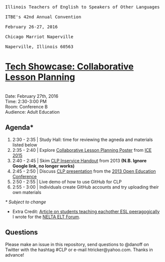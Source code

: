 <pre>
Illinois Teachers of English to Speakers of Other Languages - Bilingual Education
<br>ITBE's 42nd Annual Convention
<br>February 26-27, 2016
<br>Chicago Marriot Naperville
<br>Naperville, Illinois 60563
</pre>

<h1><a href="http://www.itbe.org/docs/Final_at_a_glance_2016.pdf">Tech Showcase: Collaborative Lesson Planning</a></h1>
<br>Date: February 27th, 2016
<br>Time: 2:30-3:00 PM
<br>Room: Conference B
<br>Audience: Adult Education

<h2>Agenda*</h2>
<ol>
<li>2:30 - 2:35 | Study Hall: time for reviewing the agneda and materials listed below</li>
<li>2:35 - 2:40 | Explore <a href="http://imgur.com/5sGXP7x">Collaborative Lesson Planning Poster</a> from <a href="http://www.chicagoice.org/posters-2015/">ICE 2015</a>
<li>2:40 - 2:45 | Skim <a href="http://www.danoff.org/leftinfront/wp-content/uploads/downloads/2013/11/2013-05-22-collaborative-lesson-planning-coc-inservice-handout.pdf">CLP Inservice Handout</a> from 2013 <b>(N.B. Ignore Google link, no longer works)</b></li> 
<li>2:45 - 2:50 | Discuss <a href="http://www.danoff.org/leftinfront/wp-content/uploads/downloads/2013/11/2013-open-education-conference-collaborative-lesson-planning-talk.pdf">CLP presentation</a> from the <a href="https://www.youtube.com/watch?v=P_h_O9xXVdY">2013 Open Education Conference</a>
<li>2:50 - 2:55 | Live demo of how to use GitHub for CLP</li>
<li>2:55 - 3:00 | Individuals create GitHub accounts and try uploading their own materials</li>
</ol>
<p><i>* Subject to change</i></p>
<ul>
<li>Extra Credit: <a href="https://neltaeltforum.wordpress.com/2014/09/02/335/#more-335">Article on students teaching eachother ESL peeragogically</a> I wrote for the <a href="https://neltaeltforum.wordpress.com/">NELTA ELT Forum</a>.</li>
</ul>

<h2>Questions</h2>
<p>Please make an issue in this repository, send questions to @danoff on Twitter with the hashtag #CLP or e-mail htricker@yahoo.com. Thanks in advance!</p>
